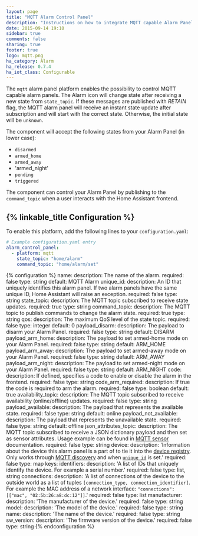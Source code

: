 ```yaml
---
layout: page
title: "MQTT Alarm Control Panel"
description: "Instructions on how to integrate MQTT capable Alarm Panels into Home Assistant."
date: 2015-09-14 19:10
sidebar: true
comments: false
sharing: true
footer: true
logo: mqtt.png
ha_category: Alarm
ha_release: 0.7.4
ha_iot_class: Configurable
---
```


The `mqtt` alarm panel platform enables the possibility to control MQTT capable alarm panels. The Alarm icon will change state after receiving a new state from `state_topic`. If these messages are published with *RETAIN* flag, the MQTT alarm panel will receive an instant state update after subscription and will start with the correct state. Otherwise, the initial state will be `unknown`.

The component will accept the following states from your Alarm Panel (in lower case):

- `disarmed`
- `armed_home`
- `armed_away`
- 'armed_night'
- `pending`
- `triggered`

The component can control your Alarm Panel by publishing to the `command_topic` when a user interacts with the Home Assistant frontend.

## {% linkable_title Configuration %}

To enable this platform, add the following lines to your `configuration.yaml`:

```yaml
# Example configuration.yaml entry
alarm_control_panel:
  - platform: mqtt
    state_topic: "home/alarm"
    command_topic: "home/alarm/set"
```

{% configuration %}
name:
  description: The name of the alarm.
  required: false
  type: string
  default: MQTT Alarm
unique_id:
   description: An ID that uniquely identifies this alarm panel. If two alarm panels have the same unique ID, Home Assistant will raise an exception.
   required: false
   type: string
state_topic:
  description: The MQTT topic subscribed to receive state updates.
  required: true
  type: string
command_topic:
  description: The MQTT topic to publish commands to change the alarm state.
  required: true
  type: string
qos:
  description: The maximum QoS level of the state topic.
  required: false
  type: integer
  default: 0
payload_disarm:
  description: The payload to disarm your Alarm Panel.
  required: false
  type: string
  default: DISARM
payload_arm_home:
  description: The payload to set armed-home mode on your Alarm Panel.
  required: false
  type: string
  default: ARM_HOME
payload_arm_away:
  description: The payload to set armed-away mode on your Alarm Panel.
  required: false
  type: string
  default: ARM_AWAY
payload_arm_night:
  description: The payload to set armed-night mode on your Alarm Panel.
  required: false
  type: string
  default: ARM_NIGHT
code:
  description: If defined, specifies a code to enable or disable the alarm in the frontend.
  required: false
  type: string
code_arm_required:
  description: If true the code is required to arm the alarm.
  required: false
  type: boolean
  default: true
availability_topic:
  description: The MQTT topic subscribed to receive availability (online/offline) updates.
  required: false
  type: string
payload_available:
  description: The payload that represents the available state.
  required: false
  type: string
  default: online
payload_not_available:
  description: The payload that represents the unavailable state.
  required: false
  type: string
  default: offline
json_attributes_topic:
  description: The MQTT topic subscribed to receive a JSON dictionary payload and then set as sensor attributes. Usage example can be found in [MQTT sensor](/components/sensor.mqtt/#json-attributes-topic-configuration) documentation.
  required: false
  type: string
device:
  description: 'Information about the device this alarm panel is a part of to tie it into the [device registry](https://developers.home-assistant.io/docs/en/device_registry_index.html). Only works through [MQTT discovery](/docs/mqtt/discovery/) and when [`unique_id`](#unique_id) is set.'
  required: false
  type: map
  keys:
    identifiers:
      description: 'A list of IDs that uniquely identify the device. For example a serial number.'
      required: false
      type: list, string
    connections:
      description: 'A list of connections of the device to the outside world as a list of tuples `[connection_type, connection_identifier]`. For example the MAC address of a network interface: `"connections": [["mac", "02:5b:26:a8:dc:12"]]`.'
      required: false
      type: list
    manufacturer:
      description: 'The manufacturer of the device.'
      required: false
      type: string
    model:
      description: 'The model of the device.'
      required: false
      type: string
    name:
      description: 'The name of the device.'
      required: false
      type: string
    sw_version:
      description: 'The firmware version of the device.'
      required: false
      type: string
{% endconfiguration %}
